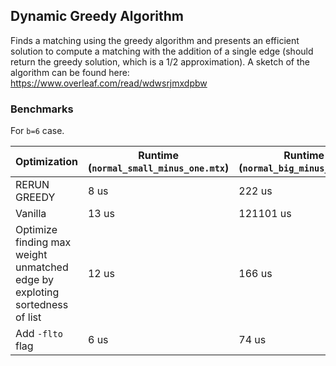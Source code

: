 ## Dynamic Greedy Algorithm
Finds a matching using the greedy algorithm and presents an efficient solution to compute a matching with the addition of a single edge (should return the greedy solution, which is a 1/2 approximation).
A sketch of the algorithm can be found here: https://www.overleaf.com/read/wdwsrjmxdpbw

### Benchmarks
For `b=6` case.


| Optimization  | Runtime (`normal_small_minus_one.mtx`) | Runtime (`normal_big_minus_one.mtx`) |
| ------------- | ---------------------------------------| -------------------------------------|
| RERUN GREEDY  |    8 us |     222 us |
| Vanilla | 13 us |  121101 us|
| Optimize finding max weight unmatched edge by exploting sortedness of list | 12 us | 166 us |
| Add `-flto` flag | 6 us | 74 us |
